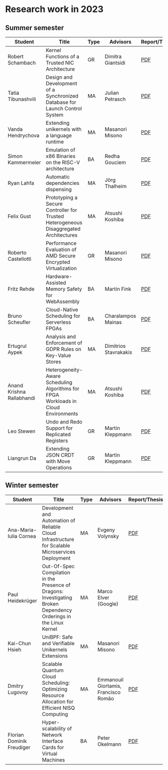 # Research work in 2023

## Summer semester

| Student            | Title                                                                                 | Type | Advisors          | Report/Thesis                                                                                                         | Presentation                                                                                                           |
| ------------------ | ------------------------------------------------------------------------------------- | ---- | ----------------- | --------------------------------------------------------------------------------------------------------------------- | ---------------------------------------------------------------------------------------------------------------------- |
| Robert Schambach   | Kernel Functions of a Trusted NIC Architecture                                        | GR   | Dimitra Giantsidi | [PDF](summer/docs/gr_schambach_kernel_functions_of_a_trusted_nic_architecture.pdf)                                    | [PDF](summer/talks/gr_schambach_kernel_functions_of_a_trusted_nic_architecture.pdf)                                    |
| Tatia Tibunashvili | Design and Development of a Synchronized Database for Launch Control System           | MA   | Julian Petrasch   | [PDF](summer/docs/msc_tibunashvili_design_and_development_of_a_synchronized_database_for_launch_control_system.pdf)   | [PDF](summer/talks/msc_tibunashvili_design_and_development_of_a_synchronized_database_for_launch_control_system.pdf)   |
| Vanda Hendrychova  | Extending unikernels with a language runtime                                          | MA   | Masanori Misono   | [PDF](summer/docs/msc_hendrychova_extending_unikernel_with_a_language_runtime.pdf)                                    | [PDF](summer/talks/msc_hendrychova_extending_unikernel_with_a_language_runtime.pdf)                                    |
| Simon Kammermeier  | Emulation of x86 Binaries on the RISC-V architecture                                  | BA   | Redha Gouciem     | [PDF](summer/docs/bsc_kammermeier_emulation_of_x86_binaries_on_the_riscv_architecture.pdf)                            | [PDF](summer/talks/bsc_kammermeier_emulation_of_x86_binaries_on_the_riscv_architecture.pdf)                            |
| Ryan Lahfa         | Automatic dependencies dispensing                                           | MA   | Jörg Thalheim     | [PDF](summer/docs/internship_lahfa_buildxyz_automatic_ondemand_dependency_dispenser.pdf)                            | [PDF](summer/talks/internship_lahfa_buildxyz_automatic_ondemand_dependency_dispenser.pdf)                            |
| Felix Gust         | Prototyping a Secure Controller for Trusted Heterogeneous Disaggregated Architectures | MA   | Atsushi Koshiba   | [PDF](summer/docs/msc_gust_prototyping_a_secure_controller_for_trusted_heterogeneous_disaggregated_architectures.pdf) | [PDF](summer/talks/msc_gust_prototyping_a_secure_controller_for_trusted_heterogeneous_disaggregated_architectures.pdf) |
| Roberto Castellotti | Performance Evaluation of AMD Secure Encrypted Virtualization                        | GR   | Masanori Misono       | [PDF](summer/docs/gr_castellotti_performance_valuation_of_AMD_secure_encrypted_virtualization.pdf)                  |                                                                                                                      |
| Fritz Rehde         | Hardware-Assisted Memory Safety for WebAssembly                                      | BA   | Martin Fink           | [PDF](summer/docs/bsc_rehde_hardware_assisted_memory_safety_for_webassembly.pdf)                                    | [PDF](summer/talks/bsc_rehde_hardware_assisted_memory_safety_for_webassembly.pdf)                                    |
| Bruno Scheufler     | Cloud-Native Scheduling for Serverless FPGAs                                         | BA   | Charalampos Mainas    | [PDF](summer/docs/bsc_scheufler_cloud_native_scheduling_for_serverless_fpgas.pdf)                                   | [PDF](summer/talks/bsc_scheufler_cloud_native_scheduling_for_serverless_fpgas)                                       |
| Ertugrul Aypek      | Analysis and Enforcement of GDPR Rules on Key-Value Stores                           | MA   | Dimitrios Stavrakakis | [PDF](summer/docs/msc_aypek_analysis_and_enforcement_of_gdpr_rules_on_key_value_stores.pdf)                         | [PDF](summer/talks/msc_aypek_analysis_and_enforcement_of_gdpr_rules_on_key_value_stores.pdf)                         |
| Anand Krishna Rallabhandi| Heterogeneity-Aware Scheduling Algorithms for FPGA Workloads in Cloud Environments | MA   | Atsushi Koshiba    | [PDF](summer/docs/msc_rallabhandi_heterogeneity_aware_scheduling_algorithms_for_fpga_workloads_in_cloud_environments.pdf) | [PDF](summer/talks/msc_rallabhandi_heterogeneity_aware_scheduling_algorithms_for_fpga_workloads_in_cloud_environments.pdf) |
| Leo Stewen          | Undo and Redo Support for Replicated Registers                              | GR   | Martin Kleppmann  | [PDF](summer/docs/gr_stewen_undo_and_redo_support_for_replicated_registers.pdf)                                     | [PDF](summer/talks/gr_stewen_undo_and_redo_support_for_replicated_registers.pdf)                                     |
| Liangrun Da | Extending JSON CRDT with Move Operations | GR | Martin Kleppmann | [PDF](summer/docs/gr_liangrunda_extending_JSON_CRDT_with_move_operations.pdf) | [PDF](summer/talks/gr_liangrunda_extending_JSON_CRDT_with_move_operations.pdf) |


## Winter semester
| Student            | Title                                                                                 | Type | Advisors          | Report/Thesis                                                                                                         | Presentation                                                                                                           |
| ------------------ | ------------------------------------------------------------------------------------- | ---- | ----------------- | --------------------------------------------------------------------------------------------------------------------- | ---------------------------------------------------------------------------------------------------------------------- |
| Ana-Maria-Iulia Cornea | Development and Automation of Reliable Cloud Infrastructure for Scalable Microservices Deployment | MA   | Evgeny Volynsky | [PDF](winter/docs/msc_cornea_development_and_automation_of_reliable_cloud_infrastructure_for_scalable_microservices_deployment.pdf)                                    | [PDF](winter/talks/msc_cornea_development_and_automation_of_reliable_cloud_infrastructure_for_scalable_microservices_deployment.pdf) |
| Paul Heidekrüger | Out-Of-Spec Compilation in the Presence of Dragons: Investigating Broken Dependency Orderings in the Linux Kernel | MA   | Marco Elver (Google) | [PDF](winter/docs/msc_paulhdk_out_of_spec_compilation_in_the_presence_of_dragons.pdf)                                    | [PDF](winter/talks/msc_paulhdk_out_of_spec_compilation_in_the_presence_of_dragons.pdf) |
| Kai-Chun Hsieh | UniBPF: Safe and Verifiable Unikernels Extensions | MA   | Masanori Misono | [PDF](winter/docs/msc_hsieh_unibpf_safe_and_verifiable_unikernels_extensions.pdf)                                    | [PDF](winter/talks/msc_hsieh_unibpf_safe_and_verifiable_unikernels_extensions.pdf) |
| Dmitry Lugovoy | Scalable Quantum Cloud Scheduling: Optimizing Resource Allocation for Efficient NISQ Computing | MA   | Emmanouil Giortamis, Francisco Romão | [PDF](winter/docs/msc_lugovoy_scalable_quantum_cloud_scheduling.pdf)                                    | [PDF](winter/talks/msc_lugovoy_scalable_quantum_cloud_scheduling.pdf) |
| Florian Dominik Freudiger | Hyper-scalability of Network Interface Cards for Virtual Machines              | BA   | Peter Okelmann    | [PDF](winter/docs/bsc_freudiger_hyper_scalability_of_network_interface_cards_for_virtual_machines.pdf) | [PDF](winter/talks/bsc_freudiger_hyper_scalability_of_network_interface_cards_for_virtual_machines.pdf) |

